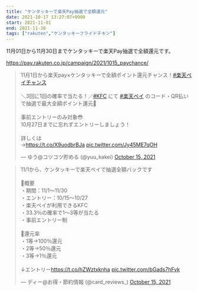 ```yaml
---
title: "ケンタッキーで楽天Pay抽選で全額還元"
date: 2021-10-17 13:27:07+0900
start: 2021-11-01
end: 2021-11-30
tags: ["rakuten","ケンタッキーフライドチキン"]
---
```


11月01日から11月30日までケンタッキーで楽天Pay抽選で全額還元です。

https://pay.rakuten.co.jp/campaign/2021/1015_paychance/

<blockquote class="twitter-tweet"><p lang="ja" dir="ltr">11月1日から楽天pay×ケンタッキーで全額ポイント還元チャンス！<a href="https://twitter.com/hashtag/%E6%A5%BD%E5%A4%A9%E3%83%9A%E3%82%A4%E3%83%81%E3%83%A3%E3%83%B3%E3%82%B9?src=hash&amp;ref_src=twsrc%5Etfw">#楽天ペイチャンス</a><br><br>＼3回に1回の確率で当たる！／<a href="https://twitter.com/hashtag/KFC?src=hash&amp;ref_src=twsrc%5Etfw">#KFC</a> にて <a href="https://twitter.com/hashtag/%E6%A5%BD%E5%A4%A9%E3%83%9A%E3%82%A4?src=hash&amp;ref_src=twsrc%5Etfw">#楽天ペイ</a> のコード・QR払いで抽選で最大全額ポイント還元🥰<br><br>事前エントリーのみ対象😳<br>10月27日までに忘れずエントリーしましょう！<br><br>詳しくは<br>→<a href="https://t.co/X9uodbrBJa">https://t.co/X9uodbrBJa</a> <a href="https://t.co/Jy45ME7qOH">pic.twitter.com/Jy45ME7qOH</a></p>&mdash; ゆう@コツコツ貯める (@yuu_kakei) <a href="https://twitter.com/yuu_kakei/status/1448970114292879363?ref_src=twsrc%5Etfw">October 15, 2021</a></blockquote> <script async src="https://platform.twitter.com/widgets.js" charset="utf-8"></script>
<blockquote class="twitter-tweet"><p lang="ja" dir="ltr">11/1から、ケンタッキーで楽天ペイで抽選全額バックです<br><br>🔹概要<br>・期間：11/1～11/30<br>・エントリー：10/15～10/27<br>・楽天ペイが利用できるKFC<br>・33.3％の確率で1～3等が当たる<br>・事前エントリー制<br><br>🔹還元率<br>・1等→100％還元<br>・2等→50％還元<br>・3等→1％還元<br><br>↓エントリー<a href="https://t.co/hZWztxknha">https://t.co/hZWztxknha</a> <a href="https://t.co/bGads7hFvk">pic.twitter.com/bGads7hFvk</a></p>&mdash; ディー@お得・節約情報 (@card_reviews_) <a href="https://twitter.com/card_reviews_/status/1448901141949939715?ref_src=twsrc%5Etfw">October 15, 2021</a></blockquote> <script async src="https://platform.twitter.com/widgets.js" charset="utf-8"></script>
